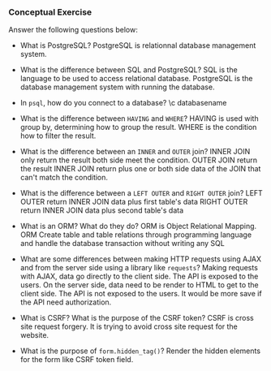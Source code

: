 ### Conceptual Exercise

Answer the following questions below:

- What is PostgreSQL?
  PostgreSQL is relationnal database management system.

- What is the difference between SQL and PostgreSQL?
  SQL is the language to be used to access relational database.
  PostgreSQL is the database management system with running the database.

- In `psql`, how do you connect to a database?
  \c databasename

- What is the difference between `HAVING` and `WHERE`?
  HAVING is used with group by, determining how to group the result.
  WHERE is the condition how to filter the result.

- What is the difference between an `INNER` and `OUTER` join?
  INNER JOIN only return the result both side meet the condition.
  OUTER JOIN return the result INNER JOIN return plus one or both side data of the JOIN that can't match the condition.

- What is the difference between a `LEFT OUTER` and `RIGHT OUTER` join?
  LEFT OUTER return INNER JOIN data plus first table's data
  RIGHT OUTER return INNER JOIN data plus second table's data

- What is an ORM? What do they do?
  ORM is Object Relational Mapping.
  ORM Create table and table relations through programming language and handle the database transaction without writing any SQL

- What are some differences between making HTTP requests using AJAX 
  and from the server side using a library like `requests`?
  Making requests with AJAX, data go directly to the client side. The API is exposed to the users.
  On the server side, data need to be render to HTML to get to the client side. The API is not exposed to the users. It would be more save if the API need authorization.

- What is CSRF? What is the purpose of the CSRF token?
  CSRF is cross site request forgery. It is trying to avoid cross site request for the website.

- What is the purpose of `form.hidden_tag()`?
  Render the hidden elements for the form like CSRF token field.